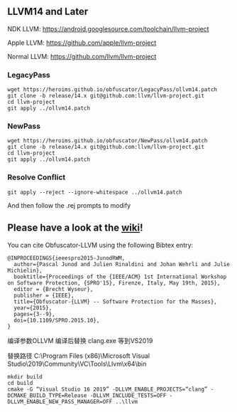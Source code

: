 
## LLVM14 and Later
NDK LLVM: https://android.googlesource.com/toolchain/llvm-project

Apple LLVM: https://github.com/apple/llvm-project

Normal LLVM: https://github.com/llvm/llvm-project

### LegacyPass
```
wget https://heroims.github.io/obfuscator/LegacyPass/ollvm14.patch
git clone -b release/14.x git@github.com:llvm/llvm-project.git
cd llvm-project
git apply ../ollvm14.patch
```
### NewPass
```
wget https://heroims.github.io/obfuscator/NewPass/ollvm14.patch
git clone -b release/14.x git@github.com:llvm/llvm-project.git
cd llvm-project
git apply ../ollvm14.patch
```
### Resolve Conflict
```
git apply --reject --ignore-whitespace ../ollvm14.patch
```
And then follow the .rej prompts to modify

## Please have a look at the [wiki](https://github.com/heroims/obfuscator/wiki)!

You can cite Obfuscator-LLVM using the following Bibtex entry:

```
@INPROCEEDINGS{ieeespro2015-JunodRWM,
  author={Pascal Junod and Julien Rinaldini and Johan Wehrli and Julie Michielin},
  booktitle={Proceedings of the {IEEE/ACM} 1st International Workshop on Software Protection, {SPRO'15}, Firenze, Italy, May 19th, 2015},
  editor = {Brecht Wyseur},
  publisher = {IEEE},
  title={Obfuscator-{LLVM} -- Software Protection for the Masses},
  year={2015},
  pages={3--9},
  doi={10.1109/SPRO.2015.10},
}
```
编译参数OLLVM 编译后替换 clang.exe 等到VS2019

替换路径 C:\Program Files (x86)\Microsoft Visual Studio\2019\Community\VC\Tools\Llvm\x64\bin

```
mkdir build
cd build
cmake -G “Visual Studio 16 2019” -DLLVM_ENABLE_PROJECTS=“clang” -DCMAKE_BUILD_TYPE=Release -DLLVM_INCLUDE_TESTS=OFF -DLLVM_ENABLE_NEW_PASS_MANAGER=OFF ..\llvm
```

